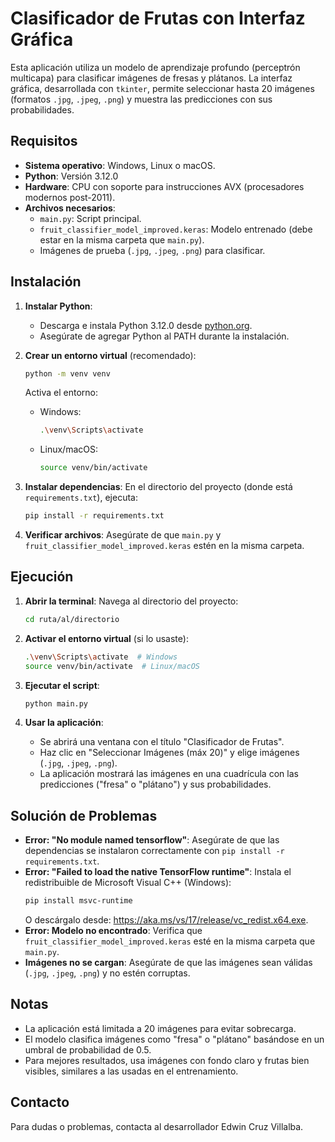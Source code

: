 # Clasificador de Frutas con Interfaz Gráfica

Esta aplicación utiliza un modelo de aprendizaje profundo (perceptrón multicapa) para clasificar imágenes de fresas y plátanos. La interfaz gráfica, desarrollada con `tkinter`, permite seleccionar hasta 20 imágenes (formatos `.jpg`, `.jpeg`, `.png`) y muestra las predicciones con sus probabilidades.

## Requisitos

- **Sistema operativo**: Windows, Linux o macOS.
- **Python**: Versión 3.12.0
- **Hardware**: CPU con soporte para instrucciones AVX (procesadores modernos post-2011).
- **Archivos necesarios**:
  - `main.py`: Script principal.
  - `fruit_classifier_model_improved.keras`: Modelo entrenado (debe estar en la misma carpeta que `main.py`).
  - Imágenes de prueba (`.jpg`, `.jpeg`, `.png`) para clasificar.

## Instalación

1. **Instalar Python**:
   - Descarga e instala Python 3.12.0 desde [python.org](https://www.python.org/downloads/).
   - Asegúrate de agregar Python al PATH durante la instalación.

2. **Crear un entorno virtual** (recomendado):
   ```bash
   python -m venv venv
   ```
   Activa el entorno:
   - Windows:
     ```bash
     .\venv\Scripts\activate
     ```
   - Linux/macOS:
     ```bash
     source venv/bin/activate
     ```

3. **Instalar dependencias**:
   En el directorio del proyecto (donde está `requirements.txt`), ejecuta:
   ```bash
   pip install -r requirements.txt
   ```

4. **Verificar archivos**:
   Asegúrate de que `main.py` y `fruit_classifier_model_improved.keras` estén en la misma carpeta.

## Ejecución

1. **Abrir la terminal**:
   Navega al directorio del proyecto:
   ```bash
   cd ruta/al/directorio
   ```

2. **Activar el entorno virtual** (si lo usaste):
   ```bash
   .\venv\Scripts\activate  # Windows
   source venv/bin/activate  # Linux/macOS
   ```

3. **Ejecutar el script**:
   ```bash
   python main.py
   ```

4. **Usar la aplicación**:
   - Se abrirá una ventana con el título "Clasificador de Frutas".
   - Haz clic en "Seleccionar Imágenes (máx 20)" y elige imágenes (`.jpg`, `.jpeg`, `.png`).
   - La aplicación mostrará las imágenes en una cuadrícula con las predicciones ("fresa" o "plátano") y sus probabilidades.

## Solución de Problemas

- **Error: "No module named tensorflow"**:
  Asegúrate de que las dependencias se instalaron correctamente con `pip install -r requirements.txt`.
- **Error: "Failed to load the native TensorFlow runtime"**:
  Instala el redistribuible de Microsoft Visual C++ (Windows):
  ```bash
  pip install msvc-runtime
  ```
  O descárgalo desde: https://aka.ms/vs/17/release/vc_redist.x64.exe.
- **Error: Modelo no encontrado**:
  Verifica que `fruit_classifier_model_improved.keras` esté en la misma carpeta que `main.py`.
- **Imágenes no se cargan**:
  Asegúrate de que las imágenes sean válidas (`.jpg`, `.jpeg`, `.png`) y no estén corruptas.

## Notas

- La aplicación está limitada a 20 imágenes para evitar sobrecarga.
- El modelo clasifica imágenes como "fresa" o "plátano" basándose en un umbral de probabilidad de 0.5.
- Para mejores resultados, usa imágenes con fondo claro y frutas bien visibles, similares a las usadas en el entrenamiento.

## Contacto

Para dudas o problemas, contacta al desarrollador Edwin Cruz Villalba.